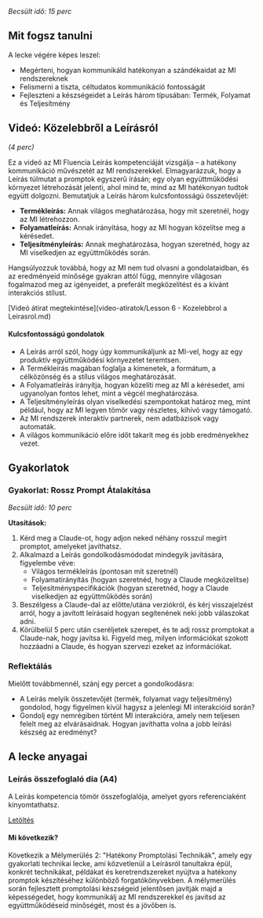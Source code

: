 *Becsült idő: 15 perc*

## Mit fogsz tanulni

A lecke végére képes leszel:

*   Megérteni, hogyan kommunikáld hatékonyan a szándékaidat az MI rendszereknek
*   Felismerni a tiszta, céltudatos kommunikáció fontosságát
*   Fejleszteni a készségeidet a Leírás három típusában: Termék, Folyamat és Teljesítmény

## Videó: Közelebbről a Leírásról

*(4 perc)*

Ez a videó az MI Fluencia Leírás kompetenciáját vizsgálja – a hatékony kommunikáció művészetét az MI rendszerekkel. Elmagyarázzuk, hogy a Leírás túlmutat a promptok egyszerű írásán; egy olyan együttműködési környezet létrehozását jelenti, ahol mind te, mind az MI hatékonyan tudtok együtt dolgozni. Bemutatjuk a Leírás három kulcsfontosságú összetevőjét:

*   **Termékleírás:** Annak világos meghatározása, hogy mit szeretnél, hogy az MI létrehozzon.
*   **Folyamatleírás:** Annak irányítása, hogy az MI hogyan közelítse meg a kérésedet.
*   **Teljesítményleírás:** Annak meghatározása, hogyan szeretnéd, hogy az MI viselkedjen az együttműködés során.

Hangsúlyozzuk továbbá, hogy az MI nem tud olvasni a gondolataidban, és az eredményeid minősége gyakran attól függ, mennyire világosan fogalmazod meg az igényeidet, a preferált megközelítést és a kívánt interakciós stílust.

[Videó átirat megtekintése](video-atiratok/Lesson 6 - Kozelebbrol a Leirasrol.md)

#### Kulcsfontosságú gondolatok

*   A Leírás arról szól, hogy úgy kommunikáljunk az MI-vel, hogy az egy produktív együttműködési környezetet teremtsen.
*   A Termékleírás magában foglalja a kimenetek, a formátum, a célközönség és a stílus világos meghatározását.
*   A Folyamatleírás irányítja, hogyan közelíti meg az MI a kérésedet, ami ugyanolyan fontos lehet, mint a végcél meghatározása.
*   A Teljesítményleírás olyan viselkedési szempontokat határoz meg, mint például, hogy az MI legyen tömör vagy részletes, kihívó vagy támogató.
*   Az MI rendszerek interaktív partnerek, nem adatbázisok vagy automaták.
*   A világos kommunikáció előre időt takarít meg és jobb eredményekhez vezet.

## Gyakorlatok

### Gyakorlat: Rossz Prompt Átalakítása

*Becsült idő: 10 perc*

**Utasítások:**

1.  Kérd meg a Claude-ot, hogy adjon neked néhány rosszul megírt promptot, amelyeket javíthatsz.
2.  Alkalmazd a Leírás gondolkodásmódodat mindegyik javítására, figyelembe véve:
    *   Világos termékleírás (pontosan mit szeretnél)
    *   Folyamatirányítás (hogyan szeretnéd, hogy a Claude megközelítse)
    *   Teljesítményspecifikációk (hogyan szeretnéd, hogy a Claude viselkedjen az együttműködés során)
3.  Beszélgess a Claude-dal az előtte/utána verziókról, és kérj visszajelzést arról, hogy a javított leírásaid hogyan segítenének neki jobb válaszokat adni.
4.  Körülbelül 5 perc után cseréljetek szerepet, és te adj rossz promptokat a Claude-nak, hogy javítsa ki. Figyeld meg, milyen információkat szokott hozzáadni a Claude, és hogyan szervezi ezeket az információkat.

### Reflektálás

Mielőtt továbbmennél, szánj egy percet a gondolkodásra:

*   A Leírás melyik összetevőjét (termék, folyamat vagy teljesítmény) gondolod, hogy figyelmen kívül hagysz a jelenlegi MI interakcióid során?
*   Gondolj egy nemrégiben történt MI interakcióra, amely nem teljesen felelt meg az elvárásaidnak. Hogyan javíthatta volna a jobb leírási készség az eredményt?

## A lecke anyagai

### Leírás összefoglaló dia (A4)

A Leírás kompetencia tömör összefoglalója, amelyet gyors referenciaként kinyomtathatsz.

[Letöltés](pamphlets/4d-leiras.pdf)

#### Mi következik?

Következik a Mélymerülés 2: "Hatékony Promptolási Technikák", amely egy gyakorlati technikai lecke, ami közvetlenül a Leírásról tanultakra épül, konkrét technikákat, példákat és keretrendszereket nyújtva a hatékony promptok készítéséhez különböző forgatókönyvekben. A mélymerülés során fejlesztett promptolási készségeid jelentősen javítják majd a képességedet, hogy kommunikálj az MI rendszerekkel és javítsd az együttműködéseid minőségét, most és a jövőben is.



